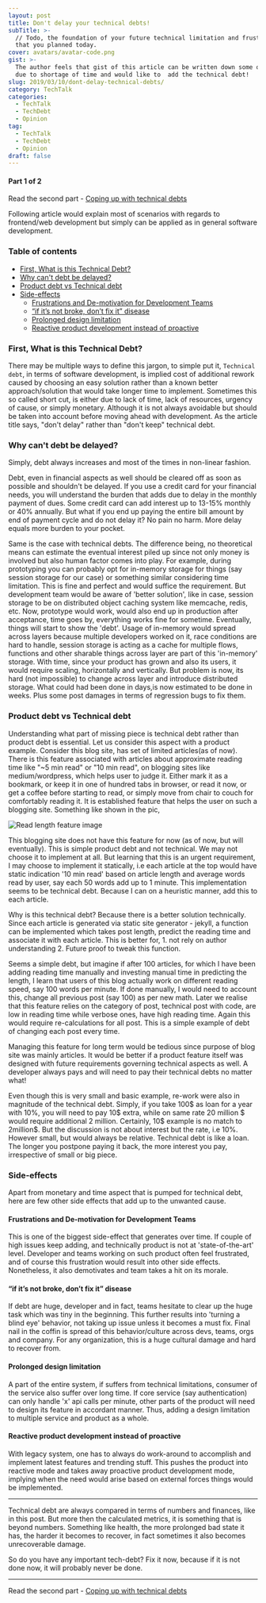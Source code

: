 ```yaml
---
layout: post
title: Don't delay your technical debts!
subTitle: >-
  // Todo, the foundation of your future technical limitation and frustration
  that you planned today.
cover: avatars/avatar-code.png
gist: >-
  The author feels that gist of this article can be written down some other day
  due to shortage of time and would like to  add the technical debt!
slug: 2019/03/10/dont-delay-technical-debts/
category: TechTalk
categories:
  - TechTalk
  - TechDebt
  - Opinion
tag:
  - TechTalk
  - TechDebt
  - Opinion
draft: false
---
```

#### Part 1 of 2

Read the second part - [Coping up with technical debts](/2019/04/07/coping-with-technical-debts/)

Following article would explain most of scenarios with regards to frontend/web development but simply can be applied as in general software development.

### Table of contents

<!-- toc -->

- [First, What is this Technical Debt?](#first-what-is-this-technical-debt)
- [Why can't debt be delayed?](#why-cant-debt-be-delayed)
- [Product debt vs Technical debt](#product-debt-vs-technical-debt)
- [Side-effects](#side-effects)
  * [Frustrations and De-motivation for Development Teams](#frustrations-and-de-motivation-for-development-teams)
  * [“if it’s not broke, don’t fix it” disease](#if-its-not-broke-dont-fix-it-disease)
  * [Prolonged design limitation](#prolonged-design-limitation)
  * [Reactive product development instead of proactive](#reactive-product-development-instead-of-proactive)

<!-- tocstop -->

### First, What is this Technical Debt?

There may be multiple ways to define this jargon, to simple put it, `Technical debt`, in terms of software development, is implied cost of additional rework caused by choosing an easy solution rather than a known better approach/solution that would take longer time to implement. Sometimes this so called short cut, is either due to lack of time, lack of resources, urgency of cause, or simply monetary. Although it is not always avoidable but should be taken into account before moving ahead with development. As the article title says, "don't delay" rather than "don't keep" technical debt.

### Why can't debt be delayed?

Simply, debt always increases and most of the times in non-linear fashion.

Debt, even in financial aspects as well should be cleared off as soon as possible and shouldn't be delayed. If you use a credit card for your financial needs, you will understand the burden that adds due to delay in the monthly payment of dues. Some credit card can add interest up to 13-15% monthly or 40% annually. But what if you end up paying the entire bill amount by end of payment cycle and do not delay it? No pain no harm. More delay equals more burden to your pocket.

Same is the case with technical debts. The difference being, no theoretical means can estimate the eventual interest piled up since not only money is involved but also human factor comes into play. For example, during prototyping you can probably opt for in-memory storage for things (say session storage for our case) or something similar considering time limitation. This is fine and perfect and would suffice the requirement. But development team would be aware of 'better solution', like in case, session storage to be on distributed object caching system like memcache, redis, etc. Now, prototype would work, would also end up in production after acceptance, time goes by, everything works fine for sometime. Eventually, things will start to show the 'debt'. Usage of in-memory would spread across layers because multiple developers worked on it, race conditions are hard to handle, session storage is acting as a cache for multiple flows, functions and other sharable things across layer are part of this 'in-memory' storage. With time, since your product has grown and also its users, it would require scaling, horizontally and vertically. But problem is now, its hard (not impossible) to change across layer and introduce distributed storage. What could had been done in days,is now estimated to be done in weeks. Plus some post damages in terms of regression bugs to fix them.

### Product debt vs Technical debt

Understanding what part of missing piece is technical debt rather than product debt is essential. Let us consider this aspect with a product example. Consider this blog site, has set of limited articles(as of now). There is this feature associated with articles about approximate reading time like "~5 min read" or "10 min read", on blogging sites like medium/wordpress, which helps user to judge it. Either mark it as a bookmark, or keep it in one of hundred tabs in browser, or read it now, or get a coffee before starting to read, or simply move from chair to couch for comfortably reading it. It is established feature that helps the user on such a blogging site. Something like shown in the pic,

![Read length feature image](/img/dont-delay-time-feature.png "Read length")

This blogging site does not have this feature for now (as of now, but will eventually). This is simple product debt and not technical. We may not choose it to implement at all. But learning that this is an urgent requirement, I may choose to implement it statically, i.e each article at the top would have static indication '10 min read' based on article length and average words read by user, say each 50 words add up to 1 minute. This implementation seems to be technical debt. Because I can on a heuristic manner, add this to each article.

Why is this technical debt? Because there is a better solution technically. Since each article is generated via static site generator - jekyll, a function can be implemented which takes post length, predict the reading time and associate it with each article. This is better for, 1. not rely on author understanding 2. Future proof to tweak this function.

Seems a simple debt, but imagine if after 100 articles, for which I have been adding reading time manually and investing manual time in predicting the length, I learn that users of this blog actually work on different reading speed, say 100 words per minute. If done manually, I would need to account this, change all previous post (say 100) as per new math. Later we realise that this feature relies on the category of post, technical post with code, are low in reading time while verbose ones, have high reading time. Again this would require re-calculations for all post. This is a simple example of debt of changing each post every time.

Managing this feature for long term would be tedious since purpose of blog site was mainly articles. It would be better if a product feature itself was designed with future requirements governing technical aspects as well. A developer always pays and will need to pay their technical debts no matter what!

Even though this is very small and basic example, re-work were also in magnitude of the technical debt. Simply, if you take 100$ as loan for a year with 10%, you will need to pay 10$ extra, while on same rate 20 million $ would require additional 2 million. Certainly, 10$ example is no match to 2million\$. But the discussion is not about interest but the rate, i.e 10%. However small, but would always be relative. Technical debt is like a loan. The longer you postpone paying it back, the more interest you pay, irrespective of small or big piece.

### Side-effects

Apart from monetary and time aspect that is pumped for technical debt, here are few other side effects that add up to the unwanted cause.

#### Frustrations and De-motivation for Development Teams

This is one of the biggest side-effect that generates over time. If couple of high issues keep adding, and technically product is not at 'state-of-the-art' level. Developer and teams working on such product often feel frustrated, and of course this frustration would result into other side effects. Nonetheless, it also demotivates and team takes a hit on its morale.

#### “if it’s not broke, don’t fix it” disease

If debt are huge, developer and in fact, teams hesitate to clear up the huge task which was tiny in the beginning. This further results into 'turning a blind eye' behavior, not taking up issue unless it becomes a must fix. Final nail in the coffin is spread of this behavior/culture across devs, teams, orgs and company. For any organization, this is a huge cultural damage and hard to recover from.

#### Prolonged design limitation

A part of the entire system, if suffers from technical limitations, consumer of the service also suffer over long time. If core service (say authentication) can only handle 'x' api calls per minute, other parts of the product will need to design its feature in accordant manner. Thus, adding a design limitation to multiple service and product as a whole.

#### Reactive product development instead of proactive

With legacy system, one has to always do work-around to accomplish and implement latest features and trending stuff. This pushes the product into reactive mode and takes away proactive product development mode, implying when the need would arise based on external forces things would be implemented.

---

Technical debt are always compared in terms of numbers and finances, like in this post. But more then the calculated metrics, it is something that is beyond numbers. Something like health, the more prolonged bad state it has, the harder it becomes to recover, in fact sometimes it also becomes unrecoverable damage.

So do you have any important tech-debt? Fix it now, because if it is not done now, it will probably never be done.

---

Read the second part - [Coping up with technical debts](/2019/04/07/coping-with-technical-debts/)

